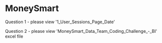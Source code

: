 # MoneySmart

Question 1 - please view '1_User_Sessions_Page_Date'

Question 2 - please view 'MoneySmart_Data_Team_Coding_Challenge_-_BI' excel file
